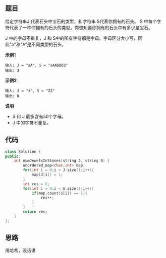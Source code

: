 ## 题目
 给定字符串J 代表石头中宝石的类型，和字符串 S代表你拥有的石头。 S 中每个字符代表了一种你拥有的石头的类型，你想知道你拥有的石头中有多少是宝石。

J 中的字母不重复，J 和 S中的所有字符都是字母。字母区分大小写，因此"a"和"A"是不同类型的石头。

**示例1**
```
输入: J = "aA", S = "aAAbbbb"
输出: 3
```

**示例2**
```
输入: J = "z", S = "ZZ"
输出: 0
```

**说明**
* S 和 J 最多含有50个字母。
* J 中的字符不重复。


## 代码
```C++
class Solution {
public:
    int numJewelsInStones(string J, string S) {
        unordered_map<char,int> map;
        for(int i = 0;i < J.size();i++){
            map[J[i]] = 1;
        }
        int res = 0;
        for(int i = 0;i < S.size();i++){
            if(map.count(S[i]) == 1){
                res++;
            }
        }
        return res;
    }
};
```


## 思路

用哈希，没话讲
